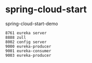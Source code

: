 # spring-cloud-start
spring-cloud-start-demo

~~~
8761 eureka server
8888 zull
8002 config server
9000 eureka-producer
9001 eureka-consumer
9003 eureka-producer
~~~